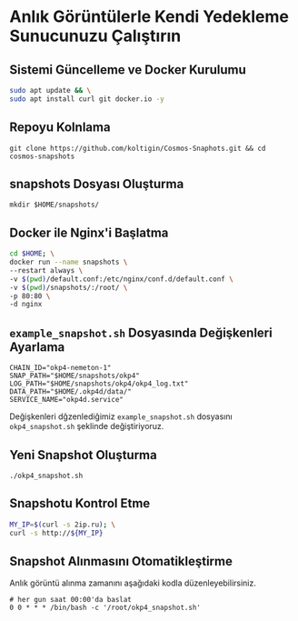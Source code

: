 # Anlık Görüntülerle Kendi Yedekleme Sunucunuzu Çalıştırın

## Sistemi Güncelleme ve Docker Kurulumu
```bash
sudo apt update && \
sudo apt install curl git docker.io -y
```

## Repoyu Kolnlama
```
git clone https://github.com/koltigin/Cosmos-Snaphots.git && cd cosmos-snapshots
```

## snapshots Dosyası Oluşturma 
```
mkdir $HOME/snapshots/
```

## Docker ile Nginx'i Başlatma
```bash
cd $HOME; \
docker run --name snapshots \
--restart always \
-v $(pwd)/default.conf:/etc/nginx/conf.d/default.conf \
-v $(pwd)/snapshots/:/root/ \
-p 80:80 \
-d nginx
```

## `example_snapshot.sh` Dosyasında Değişkenleri Ayarlama
```
CHAIN_ID="okp4-nemeton-1"
SNAP_PATH="$HOME/snapshots/okp4"
LOG_PATH="$HOME/snapshots/okp4/okp4_log.txt"
DATA_PATH="$HOME/.okp4d/data/"
SERVICE_NAME="okp4d.service"
```

Değişkenleri dğzenlediğimiz `example_snapshot.sh` dosyasını `okp4_snapshot.sh` şeklinde değiştiriyoruz.

## Yeni Snapshot Oluşturma
`./okp4_snapshot.sh`  

## Snapshotu Kontrol Etme  
```bash
MY_IP=$(curl -s 2ip.ru); \
curl -s http://${MY_IP}
```

## Snapshot Alınmasını Otomatikleştirme  
Anlık görüntü alınma zamanını aşağıdaki kodla düzenleyebilirsiniz. 
```cron
# her gun saat 00:00'da baslat
0 0 * * * /bin/bash -c '/root/okp4_snapshot.sh'
```
